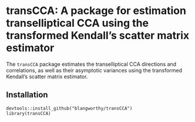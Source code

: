 # transCCA: A package for estimation transelliptical CCA using the transformed Kendall’s scatter matrix estimator

The `transCCA` package estimates the transelliptical CCA directions and
correlations, as well as their asymptotic variances using the
transformed Kendall’s scatter matrix estimator.

## Installation

``` install
devtools::install_github("blangworthy/transCCA")
library(transCCA)
```
